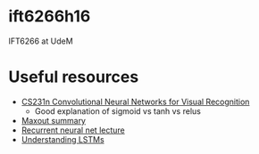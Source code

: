 # ift6266h16
IFT6266 at UdeM

# Useful resources
* [CS231n Convolutional Neural Networks for Visual Recognition](http://cs231n.github.io/neural-networks-1/)
  * Good explanation of sigmoid vs tanh vs relus
* [Maxout summary](http://colinraffel.com/wiki/maxout_networks)
* [Recurrent neural net lecture](https://www.youtube.com/watch?v=56TYLaQN4N8)
* [Understanding LSTMs](http://colah.github.io/posts/2015-08-Understanding-LSTMs/)
